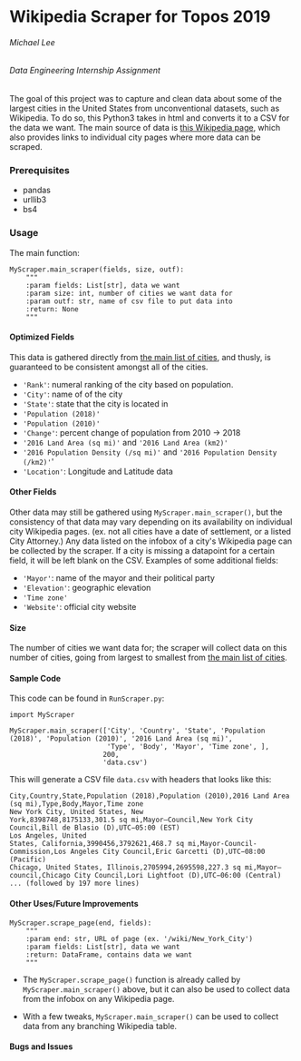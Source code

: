 # Wikipedia Scraper for Topos 2019

###### Michael Lee
###### Data Engineering Internship Assignment

The goal of this project was to capture and clean data about some of the largest cities in the United States from unconventional datasets, such as Wikipedia. To do so, this Python3 takes in html and converts it to a CSV for the data we want. The main source of data is [this Wikipedia page](https://en.wikipedia.org/wiki/List_of_United_States_cities_by_population), which also provides links to individual city pages where more data can be scraped.

### Prerequisites

- pandas
- urllib3
- bs4

### Usage

The main function:
```
MyScraper.main_scraper(fields, size, outf):
    """
    :param fields: List[str], data we want
    :param size: int, number of cities we want data for
    :param outf: str, name of csv file to put data into
    :return: None
    """
```

#### Optimized Fields

This data is gathered directly from [the main list of cities](https://en.wikipedia.org/wiki/List_of_United_States_cities_by_population), and thusly, is guaranteed to be consistent amongst all of the cities.

- `'Rank'`: numeral ranking of the city based on population.
- `'City'`: name of of the city
- `'State'`: state that the city is located in
- `'Population (2018)'`
- `'Population (2010)'`
- `'Change'`: percent change of population from 2010 -> 2018
- `'2016 Land Area (sq mi)'` and `'2016 Land Area (km2)'`
- `'2016 Population Density (/sq mi)'` and `'2016 Population Density (/km2)'`'
- `'Location'`: Longitude and Latitude data

#### Other Fields

Other data may still be gathered using `MyScraper.main_scraper()`, but the consistency of that data may vary depending on its availability on individual city Wikipedia pages. (ex. not all cities have a date of settlement, or a listed City Attorney.) Any data listed on the infobox of a city's Wikipedia page can be collected by the scraper. If a city is missing a datapoint for a certain field, it will be left blank on the CSV. Examples of some additional fields:

- `'Mayor'`: name of the mayor and their political party
- `'Elevation'`: geographic elevation
- `'Time zone'`
- `'Website'`: official city website

#### Size

The number of cities we want data for; the scraper will collect data on this number of cities, going from largest to smallest from [the main list of cities](https://en.wikipedia.org/wiki/List_of_United_States_cities_by_population).

#### Sample Code

This code can be found in `RunScraper.py`:

```buildoutcfg
import MyScraper

MyScraper.main_scraper(['City', 'Country', 'State', 'Population (2018)', 'Population (2010)', '2016 Land Area (sq mi)',
                        'Type', 'Body', 'Mayor', 'Time zone', ],
                       200,
                       'data.csv')
```

This will generate a CSV file `data.csv` with headers that looks like this:

```buildoutcfg
City,Country,State,Population (2018),Population (2010),2016 Land Area (sq mi),Type,Body,Mayor,Time zone
New York City, United States, New York,8398748,8175133,301.5 sq mi,Mayor–Council,New York City Council,Bill de Blasio (D),UTC−05:00 (EST)
Los Angeles, United States, California,3990456,3792621,468.7 sq mi,Mayor-Council-Commission,Los Angeles City Council,Eric Garcetti (D),UTC−08:00 (Pacific)
Chicago, United States, Illinois,2705994,2695598,227.3 sq mi,Mayor–council,Chicago City Council,Lori Lightfoot (D),UTC−06:00 (Central)
... (followed by 197 more lines)
```

#### Other Uses/Future Improvements

```buildoutcfg
MyScraper.scrape_page(end, fields):
    """
    :param end: str, URL of page (ex. '/wiki/New_York_City')
    :param fields: List[str], data we want
    :return: DataFrame, contains data we want
    """
```
- The `MyScraper.scrape_page()` function is already called by `MyScraper.main_scraper()` above, but it can also be used to collect data from the infobox on any Wikipedia page.

- With a few tweaks, `MyScraper.main_scraper()` can be used to collect data from any branching Wikipedia table. 

#### Bugs and Issues
